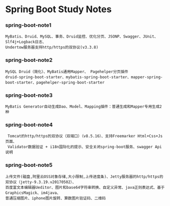 Spring Boot Study Notes
===================================================
### spring-boot-note1
```
MyBatis、Druid、MySQL、事务、Druid监控、优化分页、JSONP、Swagger、JUnit、Slf4j+Logback日志、
Undertow服务器支持http/https的双协议(v3.3.8)
```
### spring-boot-note2
```
MySQL Druid（简化）、MyBatis通用Mapper、 Pagehelper分页插件
druid-spring-boot-starter、mybatis-spring-boot-starter、mapper-spring-boot-starter、pagehelper-spring-boot-starter
```
### spring-boot-note3
```
MyBatis Generator自动生成Dao、Model、Mapping插件：普通生成和Mapper专用生成2种
```
### spring-boot-note4
```
 Tomcat的http/https的双协议（双端口）（v8.5.16）、支持Freemarker Html+Css+Js页面、
 Validator数据验证 + i18n国际化的提示、安全关闭spring-boot服务、swagger Api说明
```
### spring-boot-note5
```
上传文件(磁盘,阿里云OSS对象存储,大小限制,上传进度条)、Jetty服务器的http/https的双协议（jetty-9.3.19.v20170502）、
百度富文本编辑器Ueditor、图片和base64字符串转换、自定义异常、java正则表达式、基于GraphicsMagick、im4java、
普通压缩图片、iphone图片旋转、算数图片验证码、二维码
```
